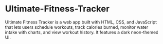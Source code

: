 # Ultimate-Fitness-Tracker
Ultimate Fitness Tracker is a web app built with HTML, CSS, and JavaScript that lets users schedule workouts, track calories burned, monitor water intake with charts, and view workout history. It features a dark neon-themed UI.
